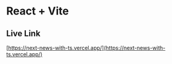 # React + Vite
## Live Link
[https://next-news-with-ts.vercel.app/](https://next-news-with-ts.vercel.app/)
